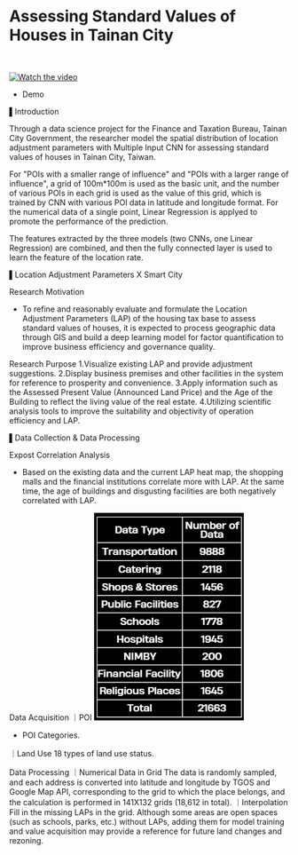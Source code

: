 # Assessing Standard Values of Houses in Tainan City

<br>

 [![Watch the video](https://img.youtube.com/vi/qzQPh8ecuPs/maxresdefault.jpg)](https://youtu.be/qzQPh8ecuPs)
 
   * Demo

▌Introduction

Through a data science project for the Finance and Taxation Bureau, Tainan City Government, the researcher model the spatial distribution of location adjustment parameters with Multiple Input CNN for assessing standard values of houses in Tainan City, Taiwan.

For "POIs with a smaller range of influence" and "POIs with a larger range of influence", a grid of 100m*100m is used as the basic unit, and the number of various POIs in each grid is used as the value of this grid, which is trained by CNN with various POI data in latitude and longitude format. For the numerical data of a single point, Linear Regression is applyed to promote the performance of the prediction.

The features extracted by the three models (two CNNs, one Linear Regression) are combined, and then the fully connected layer is used to learn the feature of the location rate.

▌Location Adjustment Parameters X Smart City

Research Motivation
- To refine and reasonably evaluate and formulate the Location Adjustment Parameters (LAP) of the housing tax base to assess standard values of houses, it is expected to process geographic data through GIS and build a deep learning model for factor quantification to improve business efficiency and governance quality.

Research Purpose
1.Visualize existing LAP and provide adjustment suggestions.
2.Display business premises and other facilities in the system for reference to prosperity and convenience.
3.Apply information such as the Assessed Present Value (Announced Land Price) and the Age of the Building to reflect the living value of the real estate.
4.Utilizing scientific analysis tools to improve the suitability and objectivity of operation efficiency and LAP.

▌Data Collection & Data Processing

Expost Correlation Analysis
- Based on the existing data and the current LAP heat map, the shopping malls and  the financial institutions correlate more with LAP. At the same time, the age of buildings and disgusting facilities are both negatively correlated with LAP.

Data Acquisition
｜POI 
  ![image](POI.PNG)   
 
  * POI Categories.

｜Land Use
18 types of land use status.

Data Processing
｜Numerical Data in Grid
The data is randomly sampled, and each address is converted into latitude and longitude by TGOS and Google Map API, corresponding to the grid to which the place belongs, and the calculation is performed in 141X132 grids (18,612 in total).
｜Interpolation
Fill in the missing LAPs in the grid. Although some areas are open spaces (such as schools, parks, etc.) without LAPs, adding them for model training and value acquisition may provide a reference for future land changes and rezoning.
